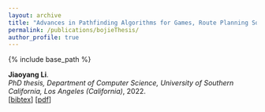 ```yaml
---
layout: archive
title: "Advances in Pathfinding Algorithms for Games, Route Planning Software, and Automated Warehouses"
permalink: /publications/bojieThesis/
author_profile: true
---
```


{% include base_path %}

**Jiaoyang Li**.      
<i>PhD thesis, Department of Computer Science, University of Southern California, Los Angeles (California)</i>, 2022.                           
[<a href="javascript:void(0)" onclick="(function(target, id) { if ($('#' + id).css('display') == 'block') { $('#' + id).hide('fast'); $(target).text('bibtex') } else { $('#' + id).show('fast'); $(target).text('bibtex▲') } })(this, 'bibtex-LiPhD22');">bibtex</a>]
[[pdf](/files/phd-thesis-final.pdf)]
<div id="bibtex-LiPhD22" style="display:none">
<pre>@phdthesis{LiPhD22,
  title={Efficient and Effective Techniques for Large-Scale Multi-Agent Path Finding},
  author={Jiaoyang Li},
  school    = {University of Southern California},
  year={2022}
}
</pre></div>
     
